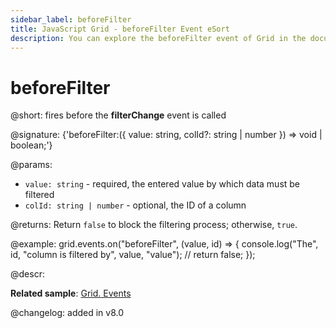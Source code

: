 ```yaml
---
sidebar_label: beforeFilter
title: JavaScript Grid - beforeFilter Event eSort
description: You can explore the beforeFilter event of Grid in the documentation of the DHTMLX JavaScript UI library. Browse developer guides and API reference, try out code examples and live demos, and download a free 30-day evaluation version of DHTMLX Suite.
---
```


# beforeFilter

@short: fires before the <b>filterChange</b> event is called

@signature: {'beforeFilter:({ value: string, colId?: string | number }) => void | boolean;'}

@params:
- `value: string` - required, the entered value by which data must be filtered
- `colId: string | number` - optional, the ID of a column

@returns:
Return `false` to block the filtering process; otherwise, `true`.

@example:
grid.events.on("beforeFilter", (value, id) => {
	console.log("The", id, "column is filtered by", value, "value");
	// return false;
});

@descr:

**Related sample**: [Grid. Events](https://snippet.dhtmlx.com/9zeyp4ds)

@changelog: added in v8.0
